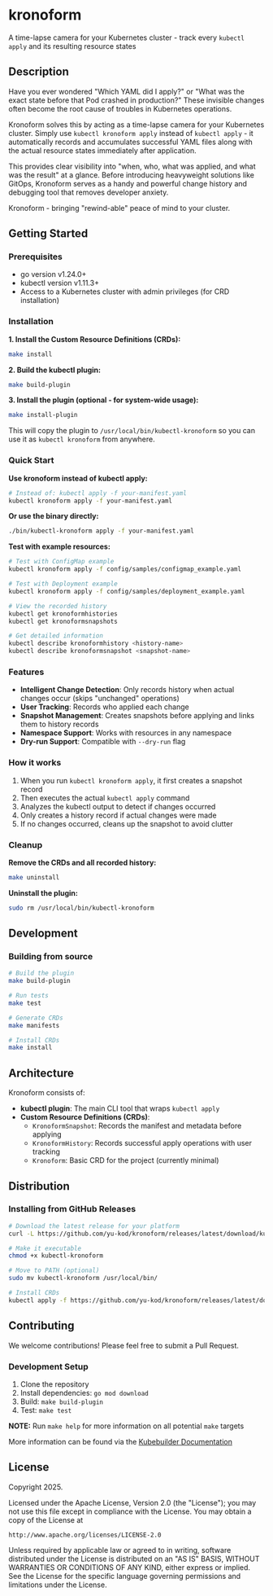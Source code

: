 # kronoform

A time-lapse camera for your Kubernetes cluster - track every `kubectl apply` and its resulting resource states

## Description

Have you ever wondered "Which YAML did I apply?" or "What was the exact state before that Pod crashed in production?" These invisible changes often become the root cause of troubles in Kubernetes operations.

Kronoform solves this by acting as a time-lapse camera for your Kubernetes cluster. Simply use `kubectl kronoform apply` instead of `kubectl apply` - it automatically records and accumulates successful YAML files along with the actual resource states immediately after application.

This provides clear visibility into "when, who, what was applied, and what was the result" at a glance. Before introducing heavyweight solutions like GitOps, Kronoform serves as a handy and powerful change history and debugging tool that removes developer anxiety.

Kronoform - bringing "rewind-able" peace of mind to your cluster.

## Getting Started

### Prerequisites

- go version v1.24.0+
- kubectl version v1.11.3+
- Access to a Kubernetes cluster with admin privileges (for CRD installation)

### Installation

**1. Install the Custom Resource Definitions (CRDs):**

```sh
make install
```

**2. Build the kubectl plugin:**

```sh
make build-plugin
```

**3. Install the plugin (optional - for system-wide usage):**

```sh
make install-plugin
```

This will copy the plugin to `/usr/local/bin/kubectl-kronoform` so you can use it as `kubectl kronoform` from anywhere.

### Quick Start

**Use kronoform instead of kubectl apply:**

```sh
# Instead of: kubectl apply -f your-manifest.yaml
kubectl kronoform apply -f your-manifest.yaml
```

**Or use the binary directly:**

```sh
./bin/kubectl-kronoform apply -f your-manifest.yaml
```

**Test with example resources:**

```sh
# Test with ConfigMap example
kubectl kronoform apply -f config/samples/configmap_example.yaml

# Test with Deployment example
kubectl kronoform apply -f config/samples/deployment_example.yaml

# View the recorded history
kubectl get kronoformhistories
kubectl get kronoformsnapshots

# Get detailed information
kubectl describe kronoformhistory <history-name>
kubectl describe kronoformsnapshot <snapshot-name>
```

### Features

- **Intelligent Change Detection**: Only records history when actual changes occur (skips "unchanged" operations)
- **User Tracking**: Records who applied each change
- **Snapshot Management**: Creates snapshots before applying and links them to history records
- **Namespace Support**: Works with resources in any namespace
- **Dry-run Support**: Compatible with `--dry-run` flag

### How it works

1. When you run `kubectl kronoform apply`, it first creates a snapshot record
2. Then executes the actual `kubectl apply` command
3. Analyzes the kubectl output to detect if changes occurred
4. Only creates a history record if actual changes were made
5. If no changes occurred, cleans up the snapshot to avoid clutter

### Cleanup

**Remove the CRDs and all recorded history:**

```sh
make uninstall
```

**Uninstall the plugin:**

```sh
sudo rm /usr/local/bin/kubectl-kronoform
```

## Development

### Building from source

```sh
# Build the plugin
make build-plugin

# Run tests
make test

# Generate CRDs
make manifests

# Install CRDs
make install
```

## Architecture

Kronoform consists of:

- **kubectl plugin**: The main CLI tool that wraps `kubectl apply`
- **Custom Resource Definitions (CRDs)**:
  - `KronoformSnapshot`: Records the manifest and metadata before applying
  - `KronoformHistory`: Records successful apply operations with user tracking
  - `Kronoform`: Basic CRD for the project (currently minimal)

## Distribution

### Installing from GitHub Releases

```sh
# Download the latest release for your platform
curl -L https://github.com/yu-kod/kronoform/releases/latest/download/kubectl-kronoform-darwin-amd64 -o kubectl-kronoform

# Make it executable
chmod +x kubectl-kronoform

# Move to PATH (optional)
sudo mv kubectl-kronoform /usr/local/bin/

# Install CRDs
kubectl apply -f https://github.com/yu-kod/kronoform/releases/latest/download/install.yaml
```

## Contributing

We welcome contributions! Please feel free to submit a Pull Request.

### Development Setup

1. Clone the repository
2. Install dependencies: `go mod download`
3. Build: `make build-plugin`
4. Test: `make test`

**NOTE:** Run `make help` for more information on all potential `make` targets

More information can be found via the [Kubebuilder Documentation](https://book.kubebuilder.io/introduction.html)

## License

Copyright 2025.

Licensed under the Apache License, Version 2.0 (the "License");
you may not use this file except in compliance with the License.
You may obtain a copy of the License at

    http://www.apache.org/licenses/LICENSE-2.0

Unless required by applicable law or agreed to in writing, software
distributed under the License is distributed on an "AS IS" BASIS,
WITHOUT WARRANTIES OR CONDITIONS OF ANY KIND, either express or implied.
See the License for the specific language governing permissions and
limitations under the License.
